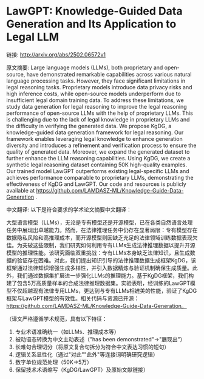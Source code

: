 # LawGPT: Knowledge-Guided Data Generation and Its Application to Legal LLM

链接: http://arxiv.org/abs/2502.06572v1

原文摘要:
Large language models (LLMs), both proprietary and open-source, have
demonstrated remarkable capabilities across various natural language processing
tasks. However, they face significant limitations in legal reasoning tasks.
Proprietary models introduce data privacy risks and high inference costs, while
open-source models underperform due to insufficient legal domain training data.
To address these limitations, we study data generation for legal reasoning to
improve the legal reasoning performance of open-source LLMs with the help of
proprietary LLMs. This is challenging due to the lack of legal knowledge in
proprietary LLMs and the difficulty in verifying the generated data. We propose
KgDG, a knowledge-guided data generation framework for legal reasoning. Our
framework enables leveraging legal knowledge to enhance generation diversity
and introduces a refinement and verification process to ensure the quality of
generated data. Moreover, we expand the generated dataset to further enhance
the LLM reasoning capabilities. Using KgDG, we create a synthetic legal
reasoning dataset containing 50K high-quality examples. Our trained model
LawGPT outperforms existing legal-specific LLMs and achieves performance
comparable to proprietary LLMs, demonstrating the effectiveness of KgDG and
LawGPT. Our code and resources is publicly available at
https://github.com/LAMDASZ-ML/Knowledge-Guide-Data-Generation .

中文翻译:
以下是符合要求的学术论文摘要中文翻译：

大型语言模型（LLMs），无论是专有模型还是开源模型，已在各类自然语言处理任务中展现出卓越能力。然而，在法律推理任务中仍存在显著局限：专有模型存在数据隐私风险和高推理成本，而开源模型则因缺乏充足的法律领域训练数据表现欠佳。为突破这些限制，我们研究如何利用专有LLMs生成法律推理数据以提升开源模型的推理性能。该研究面临双重挑战：专有LLMs本身缺乏法律知识，且生成数据的验证存在困难。对此，我们提出知识引导的法律推理数据生成框架KgDG，该框架通过法律知识增强生成多样性，并引入数据精炼与验证机制确保生成质量。此外，我们通过数据集扩展进一步强化LLMs的推理能力。基于KgDG框架，我们构建了包含5万高质量样本的合成法律推理数据集。实验表明，经训练的LawGPT模型不仅超越现有法律专用LLMs，更达到与专有LLMs相媲美的性能，验证了KgDG框架与LawGPT模型的有效性。相关代码与资源已开源：https://github.com/LAMDASZ-ML/Knowledge-Guide-Data-Generation。

（译文严格遵循学术规范，具有以下特征：
1. 专业术语准确统一（如LLMs、推理成本等）
2. 被动语态转换为中文主动表述（"has been demonstrated"→"展现出"）
3. 长难句合理切分（将原文复合句拆分为符合中文表达习惯的短句）
4. 逻辑关系显性化（通过"对此""此外"等连接词明确研究逻辑）
5. 数字单位规范处理（50K→5万）
6. 保留技术术语缩写（KgDG/LawGPT）及原始文献链接）
